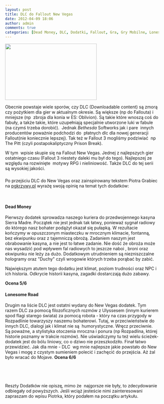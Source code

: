 ```yaml
---
layout: post
title: DLC do Fallout New Vegas 
date: 2012-04-09 18:06
author: admin
comments: true
categories: [Dead Money, DLC, Dodatki, Fallout, Gra, Gry Mobilne, Lonesome Road, New Vegas, Recenzja, Recenzja, Testy, Zainteresowania]
---
```

<img title="Lonesome road" src="http://szymonmotyka.pl/wp-content/uploads/2012/04/2219123477_9bf59e2215_o-300x184.jpg" alt="" width="300" height="184" />

Obecnie powstaje wiele sporów, czy DLC (Downloadable content) są zmorą czy pożytkiem dla gier w aktualnym okresie. Są większe (np do Fallouta) i mniejsze (np  zbroja dla konia w ES: Oblivion). Są takie które wnoszą coś do fabuły, a także takie, które uzupełniają specjalnie utworzone luki w fabule (na czymś trzeba dorobić).  Jednak <em>Bethesda</em> Softworks jak i pare  innych producentów poważnie podchodzi do  płatnych dlc dla nowej generacji Fallout(nie koniecznie lepszej). Tak też w Fallout 3 mogliśmy podziwiać  np The Pitt (czyli postapokaliptyczny Prison Break).<!--more-->

W tym  wpisie skupie się na Fallout New Vegas. Jednej z najlepszych gier ostatniego czasu (Fallout 3 niestety daleki mu był do tego). Najlepszej ze względu na rozwinięte  motywy RPG i nieliniowość. Także DLC do tej serii są wysokiej jakości.
<h3></h3>
Po przejściu DLC do New Vegas oraz zainspirowany tekstem Piotra Grabiec na <a title="pgkrzywy.pl new vegas dlc" href="http://www.pgkrzywy.pl/2011/10/17/fallout-vegas-dodatki-dlc/" target="_blank">pgkrzywy.pl</a> wyrażę swoją opinię na temat tych dodatków:

&nbsp;
<h4 dir="ltr">Dead Money</h4>
Pierwszy dodatek sprowadza naszego kuriera do przedwojennego kasyna Sierra Madre. Początek nie jest jednak tak łatwy, ponieważ sygnał radiowy do którego nasz bohater podążył okazał się pułapką. W rezultacie kończymy w opuszczonym miasteczku w mrocznym klimacie, fontanną, bez ekwipunku oraz z tajemniczą obrożą. Zadaniem naszym jest obrabowanie kasyna, a nie jest to łatwe zadanie. Nie dość że obroża może nas wysadzić pod wpływem fal radiowych to jeszcze naboi , broni oraz ekwipunku nie leży za dużo. Dodatkowym utrudnieniem są niezniszczalne hologramy oraz "Duchy" czyli wrogowie których trzeba porąbać by zabić.

Największym atutem tego dodatku jest klimat, poziom trudności oraz NPC i ich historia. Odkrycie historii kasyna, zagadki dostarczają dużo zabawy.

<strong>Ocena 5/6</strong>
<h4 dir="ltr">Lonesome Road</h4>
Drugim na liście DLC jest ostatni wydany do New Vegas dodatek. Tym razem DLC za pomocą filozoficznych rozmów z Ulyssesem (innym kurierem spod flagi starego świata) za pomocą robota - który na czas przygody w Rozpadlinie towarzyszy naszemu bohaterowi. Tutaj, w przeciwieństwie do innych DLC, dialogi jak i klimat nie są  humorystyczne. Wręcz przeciwnie. Są poważne, a stylistyka otoczenia mroczna i ponura (np Rozpadlina, której historie poznamy w trakcie rozmów). Nie uświadczymy tu też wielu ścieżek-dodatek jest do bólu liniowy, co o dziwo nie przeszkodziło. Finał łatwo przewidzieć. Jak dla mnie - DLC  wg mnie najlepsze jakie powstało do New Vegas i mogę z czystym sumieniem polecić i zachęcić do przejścia. Aż żal było wracać do Mojave.
<strong>Ocena 6/6</strong>

&nbsp;

&nbsp;

Reszty Dodatków nie opiszę, mimo że  najgorsze nie były, to zdecydowanie odbiegały od powyższych. Jeśli wciąż jesteście nimi zainteresowani zapraszam do wpisu Piotrka, który podałem na początku artykułu.
